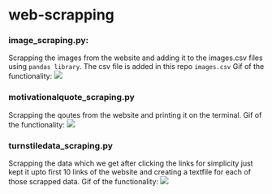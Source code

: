 # web-scrapping

### image_scraping.py:
  Scrapping the images from the website and adding it to the images.csv files using `pandas library`. The csv file is added in this repo `images.csv`
  Gif of the functionality:
  <img src="https://recordit.co/gasF5yR6Gi.gif">

### motivationalquote_scraping.py
  Scrapping the qoutes from the website and printing it on the terminal.
  Gif of the functionality:
  <img src="https://recordit.co/PFZ6ElFDY6.gif">
  
### turnstiledata_scraping.py
  Scrapping the data which we get after clicking the links for simplicity just kept it upto first 10 links of the website and creating a textfile for each of those scrapped data.
  Gif of the functionality:
  <img src="https://recordit.co/OXhcT6TwFW.gif">
  

  
  
